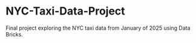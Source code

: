 # NYC-Taxi-Data-Project
Final project exploring the NYC taxi data from January of 2025 using Data Bricks. 
